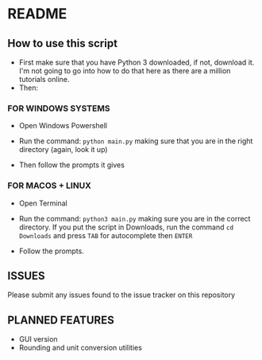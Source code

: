 # README

## How to use this script 

- First make sure that you have Python 3 downloaded, if not, download it. I'm not going to go into how to do that here as there are a million tutorials online.
- Then:

### FOR WINDOWS SYSTEMS

- Open Windows Powershell
- Run the command:
`python main.py`
  making sure that you are in the right directory (again, look it up)
  
- Then follow the prompts it gives

### FOR MACOS + LINUX

- Open Terminal
- Run the command: `python3 main.py`
making sure you are in the correct directory. If you put the script in Downloads, run the command `cd Downloads` and press `TAB` for autocomplete then `ENTER`
  
- Follow the prompts.

## ISSUES
Please submit any issues found to the issue tracker on this repository

## PLANNED FEATURES
- GUI version
- Rounding and unit conversion utilities
